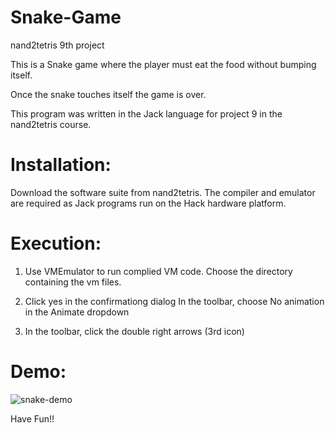 # Snake-Game
nand2tetris 9th project

This is a Snake game where the player must eat the food without bumping itself.

Once the snake touches itself the game is over.

This program was written in the Jack language for project 9 in the nand2tetris course.

# Installation:
Download the software suite from nand2tetris. The compiler and emulator are required as Jack programs run on the Hack hardware platform.

# Execution:
1. Use VMEmulator to run complied VM code. Choose the directory containing the vm files.

2. Click yes in the confirmationg dialog In the toolbar, choose No animation in the Animate dropdown

3. In the toolbar, click the double right arrows (3rd icon)

# Demo:

![snake-demo](https://user-images.githubusercontent.com/86181976/131244375-8f0a2885-865c-4441-8f94-ca1aa450ef8f.gif)

Have Fun!!
